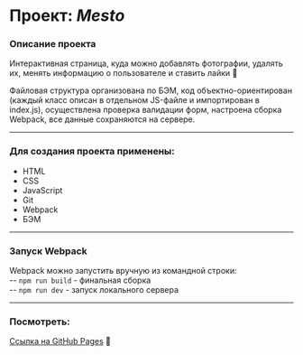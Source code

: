 # Проект: *Mesto*


### Описание проекта
Интерактивная страница, куда можно добавлять фотографии, удалять их, менять информацию о пользователе и ставить лайки :purple_heart:   

Файловая структура организована по БЭМ, код объектно-ориентирован (каждый класс описан в отдельном JS-файле и импортирован в index.js),  осуществлена проверка валидации форм, настроена сборка Webpack, все данные сохраняются на сервере.
___
### Для создания проекта применены:

- HTML
- CSS
- JavaScript
- Git
- Webpack
- БЭМ 
___
### Запуск Webpack

Webpack можно запустить вручную из командной строки:          
-- `npm run build` - финальная сборка         
-- `npm run dev` - запуск локального сервера       
___
### Посмотреть:

 [Ссылка на GitHub Pages](https://anilyukina.github.io/mesto/index.html) :feet:

